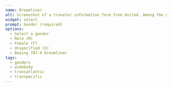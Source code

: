 ```yaml
---
name: Dreamliner
alt: Screenshot of a traveler information form from United. Among the usual biographical fields is a 'Gender (required) field', with options 'Select a gender', 'Male (M)', 'Female (F)', 'Unspecified (X)', and 'Boeing 787-9 Dreamliner'.
widget: select
prompt: Gender (required)
options:
  - Select a gender
  - Male (M)
  - Female (F)
  - Unspecified (X)
  - Boeing 787-9 Dreamliner
tags:
  - genders
  - widebody
  - transatlantic
  - transpacific
---
```

